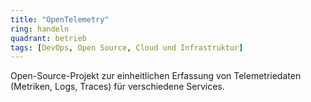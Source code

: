 ```yaml
---
title: "OpenTelemetry"
ring: handeln
quadrant: betrieb
tags: [DevOps, Open Source, Cloud und Infrastruktur]
---
```


Open-Source-Projekt zur einheitlichen Erfassung von Telemetriedaten (Metriken, Logs, Traces) für verschiedene Services.